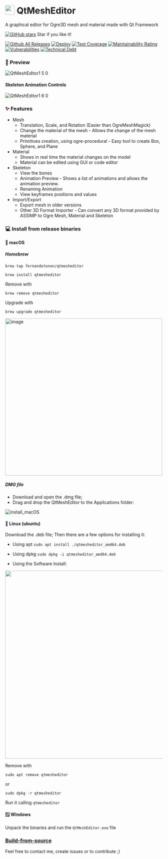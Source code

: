 
# <img width=30 align="top" src="https://user-images.githubusercontent.com/996529/209745977-7b797223-46ce-4bce-aa70-707a88f2aaf2.png"> QtMeshEditor
A graphical editor for Ogre3D mesh and material made with Qt Framework

[![GitHub stars](https://img.shields.io/github/stars/fernandotonon/QtMeshEditor.svg?style=social&label=Star&maxAge=2592000)](https://GitHub.com/fernandotonon/QtMeshEditor/stargazers) Star if you like it! 

[![Github All Releases](https://img.shields.io/github/downloads/fernandotonon/QtMeshEditor/total.svg)]()
[![Deploy](https://github.com/fernandotonon/QtMeshEditor/actions/workflows/deploy.yml/badge.svg)](https://github.com/fernandotonon/QtMeshEditor/actions/workflows/deploy.yml)
[![Test Coverage](https://api.codeclimate.com/v1/badges/946bc0c606302904a589/test_coverage)](https://codeclimate.com/github/fernandotonon/QtMeshEditor/test_coverage)
[![Maintainability Rating](https://sonarcloud.io/api/project_badges/measure?project=fernandotonon_QtMeshEditor&metric=sqale_rating)](https://sonarcloud.io/summary/new_code?id=fernandotonon_QtMeshEditor)
[![Vulnerabilities](https://sonarcloud.io/api/project_badges/measure?project=fernandotonon_QtMeshEditor&metric=vulnerabilities)](https://sonarcloud.io/summary/new_code?id=fernandotonon_QtMeshEditor)
[![Technical Debt](https://sonarcloud.io/api/project_badges/measure?project=fernandotonon_QtMeshEditor&metric=sqale_index)](https://sonarcloud.io/summary/new_code?id=fernandotonon_QtMeshEditor)

### :movie_camera: Preview

![QtMeshEditor1 5 0](https://user-images.githubusercontent.com/996529/210196572-7b49da4c-c5db-406d-9ab4-7fa20bacb6ae.gif)

#### Skeleton Animation Controls

![QtMeshEditor1 6 0](https://user-images.githubusercontent.com/996529/218779819-0a61156d-c014-4ad1-aa8b-cee900c9da56.gif)

### :sparkles: Features
* Mesh
  - Translation, Scale, and Rotation (Easier than OgreMeshMagick)
  - Change the material of the mesh - Allows the change of the mesh material
  - Primitives creation, using ogre-procedural - Easy tool to create Box, Sphere, and Plane
* Material
  - Shows in real time the material changes on the model
  - Material can be edited using GUI or code editor
* Skeleton
  - View the bones
  - Animation Preview - Shows a list of animations and allows the animation preview.
  - Renaming Animation
  - View keyframes positions and values
* Import/Export
  - Export mesh in older versions 
  - Other 3D Format Importer - Can convert any 3D format provided by ASSIMP to Ogre Mesh, Material and Skeleton

### :computer: Install from release binaries
#### :apple: macOS
##### Homebrew
`brew tap fernandotonon/qtmesheditor`

`brew install qtmesheditor`

Remove with

`brew remove qtmesheditor`

Upgrade with

`brew upgrade qtmesheditor`

<img width="502" alt="image" src="https://github.com/fernandotonon/QtMeshEditor/assets/996529/84f56be3-4522-45a7-9039-5a143de7313c">


##### DMG file
* Download and open the .dmg file;
* Drag and drop the QtMeshEditor to the Applications folder:

![install_macOS](https://user-images.githubusercontent.com/996529/216797862-2592a40b-5f3d-4907-bcad-dc1feae4ff2f.gif)

#### :penguin: Linux (ubuntu)

Download the .deb file;
Then there are a few options for installing it:
* Using apt
`sudo apt install ./qtmesheditor_amd64.deb`

* Using dpkg
`sudo dpkg -i qtmesheditor_amd64.deb`

* Using the Software Install:
<img width="600" src="https://user-images.githubusercontent.com/996529/216799515-51494c16-c420-4535-a898-5b915a340c88.png">

Remove with 

`sudo apt remove qtmesheditor`

or

`sudo dpkg -r qtmesheditor`

Run it calling `qtmesheditor`

#### :window: Windows
Unpack the binaries and run the `QtMeshEditor.exe` file

### [Build-from-source](https://github.com/fernandotonon/QtMeshEditor/wiki/How-to-build)

Feel free to contact me, create issues or to contribute ;)
